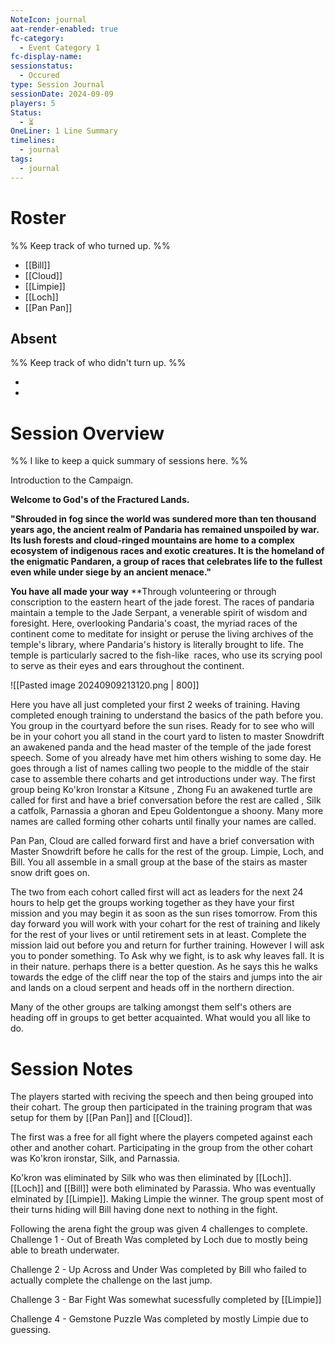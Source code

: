 ```yaml
---
NoteIcon: journal
aat-render-enabled: true
fc-category:
  - Event Category 1
fc-display-name: 
sessionstatus:
  - Occured
type: Session Journal
sessionDate: 2024-09-09
players: 5
Status:
  - ⏳
OneLiner: 1 Line Summary
timelines:
  - journal
tags:
  - journal
---
```

# Roster 

%% Keep track of who turned up. %%

- [[Bill]]
- [[Cloud]]
- [[Limpie]]
- [[Loch]]
- [[Pan Pan]]
## Absent

%% Keep track of who didn't turn up. %%

- 
- 

# Session Overview

%% I like to keep a quick summary of sessions here. %%

Introduction to the Campaign.

**Welcome to God's of the Fractured Lands.** 

**"Shrouded in fog since the world was sundered more than ten thousand years ago, the ancient realm of Pandaria has remained unspoiled by war. Its lush forests and cloud-ringed mountains are home to a complex ecosystem of indigenous races and exotic creatures. It is the homeland of the enigmatic Pandaren, a group of races that celebrates life to the fullest even while under siege by an ancient menace."**

**You have all made your way** **Through volunteering or through conscription to the eastern heart of the jade forest. The races of pandaria maintain a temple to the Jade Serpant, a venerable spirit of wisdom and foresight.  Here, overlooking Pandaria's coast, the myriad races of the continent come to meditate for insight or peruse the living archives of the temple's library, where Pandaria's history is literally brought to life. The temple is particularly sacred to the fish-like  races, who use its scrying pool to serve as their eyes and ears throughout the continent.


![[Pasted image 20240909213120.png | 800]]


Here you have all just completed your first 2 weeks of training. Having completed enough training to understand  the basics of the path before you. You group in the courtyard before the sun rises. Ready for to see who will be in your cohort you all stand in the court yard to listen to master Snowdrift an awakened panda and the head master of the temple of the jade forest speech.  Some of you already have met him others wishing to some day. He goes through a list of names calling two people to the middle of the stair case to assemble there coharts and get introductions under way.  The first group being Ko'kron Ironstar a Kitsune , Zhong Fu an awakened turtle are called for first and have a brief conversation before the rest are called , Silk a catfolk, Parnassia a ghoran and Epeu Goldentongue a shoony. Many more names are called forming other coharts until finally your names are called. 

Pan Pan, Cloud  are called forward first and have a brief conversation with Master Snowdrift before he calls for the rest of the group. Limpie, Loch, and Bill. You all assemble in a small group at the base of the stairs as master snow drift goes on. 

The two from each cohort called first will act as leaders for the next 24 hours to help get the groups working together as they have your first mission and you may begin it as soon as the sun rises tomorrow. From this day forward you will work with your cohart for the rest of training and likely for the rest of your lives or until retirement sets in at least. Complete the mission laid out before you and return for further training. However I will ask you to ponder something. To Ask why we fight, is to ask why leaves fall. It is in their nature. perhaps there is a better question. As he says this he walks towards the edge of the cliff near the top of the stairs and jumps into the air and lands on a cloud serpent and heads off in the northern direction. 



Many of the other groups are talking amongst them self's others are heading off in groups to get better acquainted. What would you all like to do.


# Session Notes

The players started with reciving the speech and then being grouped into their cohart.
The group then participated in the training program that was setup for them by [[Pan Pan]] and [[Cloud]].


The first was a free for all fight where the players competed against each other and another cohart. Participating in the group from the other cohart was Ko'kron ironstar, Silk, and Parnassia. 

Ko'kron was eliminated by Silk who was then eliminated by [[Loch]]. 
[[Loch]] and [[Bill]] were both eliminated by Parassia. Who was eventually elminated by [[Limpie]].
Making Limpie the winner. The group spent most of their turns hiding will Bill having done next to nothing in the fight.



Following the arena fight the group was given 4 challenges to complete.
Challenge 1 - Out of Breath
Was completed by Loch due to mostly being able to breath underwater.

Challenge 2 - Up Across and Under
Was completed by Bill who failed to actually complete the challenge on the last jump.

Challenge 3 - Bar Fight
Was somewhat sucessfully completed by [[Limpie]]

Challenge 4 - Gemstone Puzzle
Was completed by mostly Limpie due to guessing.


